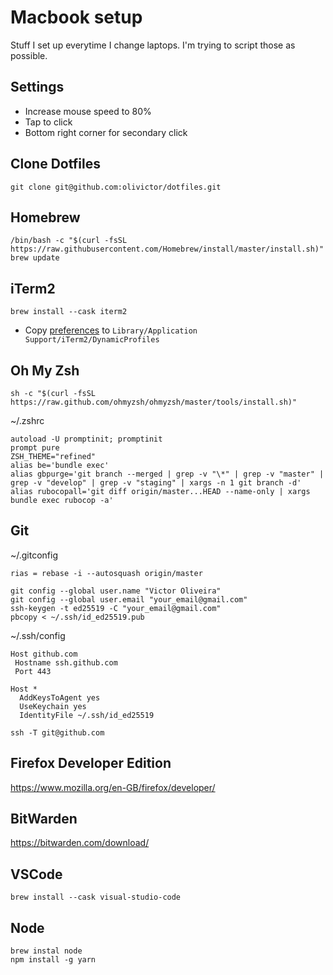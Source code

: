 # Macbook setup

Stuff I set up everytime I change laptops.
I'm trying to script those as possible.

## Settings

- Increase mouse speed to 80%
- Tap to click
- Bottom right corner for secondary click

## Clone Dotfiles

```
git clone git@github.com:olivictor/dotfiles.git
```

## Homebrew

```
/bin/bash -c "$(curl -fsSL https://raw.githubusercontent.com/Homebrew/install/master/install.sh)"
brew update
```

## iTerm2

```
brew install --cask iterm2
```

- Copy [preferences](./iterm2_preferences) to `Library/Application Support/iTerm2/DynamicProfiles`

## Oh My Zsh

```
sh -c "$(curl -fsSL https://raw.github.com/ohmyzsh/ohmyzsh/master/tools/install.sh)"
```

~/.zshrc

```
autoload -U promptinit; promptinit
prompt pure
ZSH_THEME="refined"
alias be='bundle exec'
alias gbpurge='git branch --merged | grep -v "\*" | grep -v "master" | grep -v "develop" | grep -v "staging" | xargs -n 1 git branch -d'
alias rubocopall='git diff origin/master...HEAD --name-only | xargs bundle exec rubocop -a'
```

## Git

~/.gitconfig

```
rias = rebase -i --autosquash origin/master
```

```
git config --global user.name "Victor Oliveira"
git config --global user.email "your_email@gmail.com"
ssh-keygen -t ed25519 -C "your_email@gmail.com"
pbcopy < ~/.ssh/id_ed25519.pub
```

~/.ssh/config
``` 
Host github.com
 Hostname ssh.github.com
 Port 443
 
Host *
  AddKeysToAgent yes
  UseKeychain yes
  IdentityFile ~/.ssh/id_ed25519
```

```
ssh -T git@github.com
```

## Firefox Developer Edition

https://www.mozilla.org/en-GB/firefox/developer/

## BitWarden

https://bitwarden.com/download/

## VSCode

```
brew install --cask visual-studio-code
```

## Node

```
brew instal node
npm install -g yarn
```
